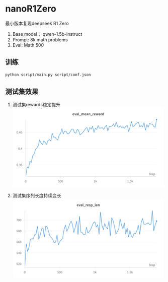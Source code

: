 # nanoR1Zero

最小版本复现deepseek R1 Zero
1. Base model： qwen-1.5b-instruct
2. Prompt: 8k math problems
3. Eval: Math 500

## 训练

```bash
python script/main.py script/conf.json
```

## 测试集效果
1. 测试集rewards稳定提升
![eval mean rewards](./assets/eval_mean_reward.png)

2. 测试集序列长度持续变长
![eval response length](./assets/eval_response_length.png)
